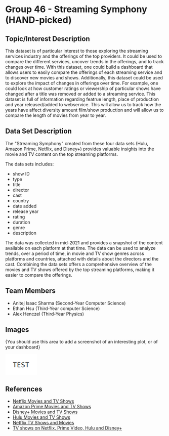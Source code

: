 # Group 46 - Streaming Symphony (HAND-picked)

## Topic/Interest Description

This dataset is of particular interest to those exploring the streaming services industry and the offerings of the top providers. It could be used to compare the different services, uncover trends in the offerings, and to track changes over time. With this dataset, one could build a dashboard that allows users to easily compare the offerings of each streaming service and to discover new movies and shows. Additionally, this dataset could be used to explore the impact of changes in offerings over time. For example, one could look at how customer ratings or viewership of particular shows have changed after a title was removed or added to a streaming service. This dataset is full of information regarding featrue length, place of production and year released/added to webservice. This will allow us to track how the years have affect diversity amount film/show production and will allow us to compare the length of movies from year to year. 

## Data Set Description

The "Streaming Symphony" created from these four data sets (Hulu, Amazon Prime, Netflix, and Disney+) provides valuable insights into the movie and TV content on the top streaming platforms. 

The data sets includes:
- show ID
- type
- title
- director
- cast
- country
- date added
- release year
- rating
- duration
- genre
- description

The data was collected in mid-2021 and provides a snapshot of the content available on each platform at that time. The data can be used to analyze trends, over a period of time, in movie and TV show genres across platforms and countries, attached with details about the directors and the cast. Combining the data sets offers a comprehensive overview of the movies and TV shows offered by the top streaming platforms, making it easier to compare the offerings. 

## Team Members

- Anitej Isaac Sharma (Second-Year Computer Science)
- Ethan Hsu (Third-Year computer Science)
- Alex Henczel (Third-Year Physics)

## Images

{You should use this area to add a screenshot of an interesting plot, or of your dashboard}

<img src ="images/test.png" width="100px">

## References

- [Netflix Movies and TV Shows](https://www.kaggle.com/datasets/shivamb/netflix-shows)
- [Amazon Prime Movies and TV Shows](https://www.kaggle.com/datasets/shivamb/amazon-prime-movies-and-tv-shows)
- [Disney+ Movies and TV Shows](https://www.kaggle.com/datasets/shivamb/disney-movies-and-tv-shows)
- [Hulu Movies and TV Shows](https://www.kaggle.com/datasets/shivamb/hulu-movies-and-tv-shows)
- [Netflix TV Shows and Movies](https://www.kaggle.com/datasets/victorsoeiro/netflix-tv-shows-and-movies?select=titles.csv)
- [TV shows on Netflix, Prime Video, Hulu and Disney+](https://www.kaggle.com/datasets/ruchi798/tv-shows-on-netflix-prime-video-hulu-and-disney)
